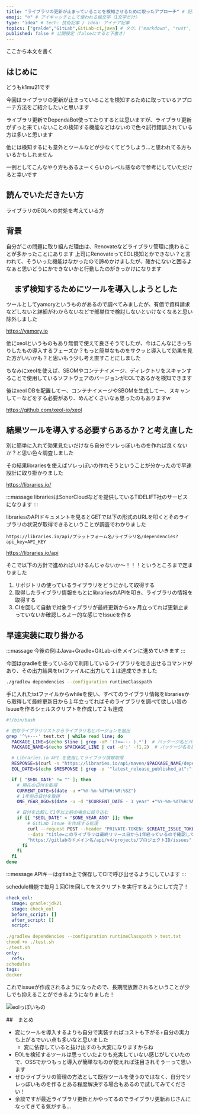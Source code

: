 ```yaml
---
title: "ライブラリの更新が止まっていることを検知させるために取ったアプローチ" # 記事のタイトル
emoji: "☺️" # アイキャッチとして使われる絵文字（1文字だけ）
type: "idea" # tech: 技術記事 / idea: アイデア記事
topics: ["gralde","GitLab",GitLab-ci,java] # タグ。["markdown", "rust", "aws"]のように指定する
published: false # 公開設定（falseにすると下書き）
---
```

ここから本文を書く

## はじめに

どうもk1mu21です

今回はライブラリの更新が止まっていることを検知するために取っているアプローチ方法をご紹介したいと思います

ライブラリ更新でDependaBot使ってたりするとは思いますが、ライブラリ更新がずっと来ていないことの検知する機能などはないので色々試行錯誤されている方は多いと思います

他には検知するにも意外とツールなどが少なくてどうしよう...と思われてる方もいるかもしれません

一例としてこんなやり方もあるよーくらいのレベル感なので参考にしていただけると幸いです

## 読んでいただきたい方

ライブラリのEOLへの対処を考えている方

## 背景

自分がこの問題に取り組んだ理由は、Renovateなどライブラリ管理に携わることが多かったことにあります
上司にRenovateってEOL検知とかできない？と言われて、そういった機能はなかったので諦めかけましたが、確かにないと困るよなぁと思いどうにかできないかと行動したのがきっかけになります

## 　まず検知するためにツールを導入しようとした

ツールとしてyamoryというものがあるので調べてみましたが、有償で資料請求などしないと詳細がわからないなどで部単位で検討しないといけなくなると思い除外しました

https://yamory.io

他にxeolというものもあり無償で使えて良さそうでしたが、今はこんなにきっちりしたもの導入するフェーズか？もっと簡単なものをサクッと導入して効果を見た方がいいかも？と思いもう少し考え直すことにしました

ちなみにxeolを使えば、SBOMやコンテナイメージ、ディレクトリをスキャンすることで使用しているソフトウェアのバージョンがEOLであるかを検知できます

後はxeol DBを配置してー、コンテナイメージやSBOMを生成してー、スキャンしてーなどをする必要があり、めんどくさいなぁ思ったのもありますw

https://github.com/xeol-io/xeol

## 結果ツールを導入する必要すらあるか？と考え直した

別に簡単に入れて効果見たいだけなら自分でソレっぽいものを作れば良くないか？と思い色々調査しました

その結果librariesを使えばソレっぽいの作れそうということが分かったので早速設計に取り掛かりました

https://libraries.io/

:::massage
librariesはSonerCloudなどを提供しているTIDELIFT社のサービスになります
:::

librariesのAPIドキュメントを見るとGETで以下の形式のURLを叩くとそのライブラリの状況が取得できるということが調査でわかりました

```
https://libraries.io/api/プラットフォーム名/ライブラリ名/dependencies?api_key=API_KEY
```

https://libraries.io/api

そこで以下の方針で進めればいけるんじゃないか〜！！！というところまで定まりました

1. リポジトリの使っているライブラリをどうにかして取得する
2. 取得したライブラリ情報をもとにlibrariesのAPIを叩き、ライブラリの情報を取得する
3. CIを回して自動で対象ライブラリが最終更新からxヶ月立ってれば更新止まっていないか確認しろよー的な感じでIssueを作る


## 早速実装に取り掛かる

:::massage
今後の例はJava+Gradle+GitLab-ciをメインに進めていきます
:::

今回はgradleを使っているので利用しているライブラリを吐き出せるコマンドがあり、その出力結果をtxtファイルに出力して１は達成できました

```sh
./gradlew dependencies --configuration runtimeClasspath
```

手に入れたtxtファイルからwhileを使い、すべてのライブラリ情報をlibrariesから取得して最終更新日から１年立ってればそのライブラリを調べて欲しい旨のIsuueを作るシェルスクリプトを作成して２も達成

```sh
#!/bin/bash

# 依存ライブラリリストからライブラリ名とバージョンを抽出
grep '^\+---' test.txt | while read line; do
  PACKAGE_LINE=$(echo $line | grep -oP '(?<=--- ).*')  # パッケージ名とバージョンの部分を抽出
  PACKAGE_NAME=$(echo $PACKAGE_LINE | cut -d':' -f1,2)  # パッケージ名を抽出

  # Libraries.io API を使用してライブラリ情報取得
  RESPONSE=$(curl -s "https://libraries.io/api/maven/$PACKAGE_NAME/dependencies?api_key=$LIBRARIES_API_KEY")
  EOL_DATE=$(echo $RESPONSE | grep -o '"latest_release_published_at":"[^"]*"' | sed 's/"latest_release_published_at":"\([^"]*\)"/\1/')

  if [ "$EOL_DATE" != "" ]; then
    # 現在の日付を取得
    CURRENT_DATE=$(date -u +"%Y-%m-%dT%H:%M:%SZ")
    # 1年前の日付を取得
    ONE_YEAR_AGO=$(date -u -d "$CURRENT_DATE - 1 year" +"%Y-%m-%dT%H:%M:%SZ")

    # 日付を比較して1年以上前の場合に絞り込む
    if [[ "$EOL_DATE" < "$ONE_YEAR_AGO" ]]; then
        # GitLab Issue を作成する処理
        curl --request POST --header "PRIVATE-TOKEN: $CREATE_ISSUE_TOKEN" \
        --data "title=このライブラリは最終リリース日から1年経っているので確認してください: $PACKAGE_NAME" \
        "https://gitlabのドメイン名/api/v4/projects/プロジェクトID/issues"
      fi
    fi
  fi
done
```

:::message
APIキーはgitlab上で保存してCIで呼び出せるようにしています
:::

schedule機能で毎月１回CIを回してをスクリプトを実行するようにして完了！

```yaml
check_eol:
  image: gradle:jdk21
  stage: check_eol
  before_script: []
  after_script: []
  script:
    
./gradlew dependencies --configuration runtimeClasspath > test.txt
chmod +x ./test.sh
./test.sh
only:
  refs:
schedules
tags:
docker
```

これでissueが作成されるようになったので、長期間放置されるということが少しでも抑えることができるようになりました！

![eolっぽいもの](https://storage.googleapis.com/zenn-user-upload/ffa24002f00b-20250401.png)

##　まとめ

- 変にツールを導入するよりも自分で実装すればコストも下がる+自分の実力も上がるでいい点も多いなと思いました
    - 変に依存していると抜け出すのも大変になりますからね
- EOLを検知するツールは思っていたよりも充実していない感じがしていたので、OSSでかつもっと導入が簡単なものが使えれば注目されそうーって思います
- ぜひライブラリの管理の方法として既存ツールを使うのではなく、自分でソレっぽいものを作るとある程度解決する場合もあるので試してみてください！
- 余談ですが最近ライブラリ更新とかやってるのでライブラリ更新おじさんになってきてる気がする...